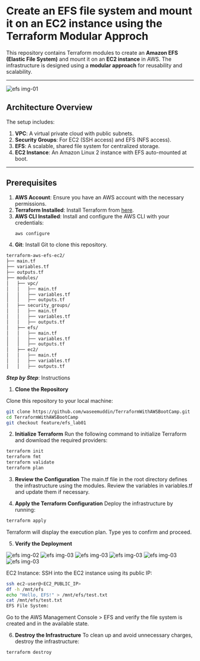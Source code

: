 # Create an EFS file system and mount it on an EC2 instance using the Terraform Modular Approch

This repository contains Terraform modules to create an **Amazon EFS (Elastic File System)** and mount it on an **EC2 instance** in AWS. The infrastructure is designed using a **modular approach** for reusability and scalability.

---
![efs img-01](images/efsarch.png)


## Architecture Overview

The setup includes:
1. **VPC**: A virtual private cloud with public subnets.
2. **Security Groups**: For EC2 (SSH access) and EFS (NFS access).
3. **EFS**: A scalable, shared file system for centralized storage.
4. **EC2 Instance**: An Amazon Linux 2 instance with EFS auto-mounted at boot.

---

## Prerequisites

1. **AWS Account**: Ensure you have an AWS account with the necessary permissions.
2. **Terraform Installed**: Install Terraform from [here](https://www.terraform.io/downloads.html).
3. **AWS CLI Installed**: Install and configure the AWS CLI with your credentials:
   ```bash
   aws configure

4. **Git**: Install Git to clone this repository.

```bash
terraform-aws-efs-ec2/
├── main.tf
├── variables.tf
├── outputs.tf
├── modules/
│   ├── vpc/
│   │   ├── main.tf
│   │   ├── variables.tf
│   │   ├── outputs.tf
│   ├── security_groups/
│   │   ├── main.tf
│   │   ├── variables.tf
│   │   ├── outputs.tf
│   ├── efs/
│   │   ├── main.tf
│   │   ├── variables.tf
│   │   ├── outputs.tf
│   ├── ec2/
│   │   ├── main.tf
│   │   ├── variables.tf
│   │   ├── outputs.tf

```

***Step by Step***: Instructions

1. **Clone the Repository**

Clone this repository to your local machine:

```bash
git clone https://github.com/waseemuddin/TerraformWithAWSBootCamp.git
cd TerraformWithAWSBootCamp
git checkout feature/efs_lab01
```

2. **Initialize Terraform**
Run the following command to initialize Terraform and download the required providers:

```bash
terraform init
terraform fmt
terraform validate
terraform plan

```

3. **Review the Configuration**
The main.tf file in the root directory defines the infrastructure using the modules. Review the variables in variables.tf and update them if necessary.


4. **Apply the Terraform Configuration**
Deploy the infrastructure by running:

```bash
terraform apply
```

Terraform will display the execution plan. Type yes to confirm and proceed.

5. **Verify the Deployment**

![efs img-02](images/tf01.png)
![efs img-03](images/ec01.png)
![efs img-03](images/efs01.png)
![efs img-03](images/efs02.png)
![efs img-03](images/efs03.png)
![efs img-03](images/efs04.png)


EC2 Instance:
SSH into the EC2 instance using its public IP:

```bash
ssh ec2-user@<EC2_PUBLIC_IP>
df -h /mnt/efs
echo "Hello, EFS!" > /mnt/efs/test.txt
cat /mnt/efs/test.txt
EFS File System:
```

Go to the AWS Management Console > EFS and verify the file system is created and in the available state.

6. **Destroy the Infrastructure**
To clean up and avoid unnecessary charges, destroy the infrastructure:

```bash
terraform destroy
```
